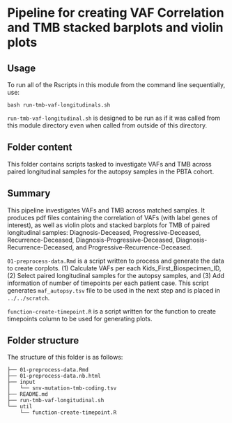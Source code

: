 # Pipeline for creating VAF Correlation and TMB stacked barplots and violin plots

## Usage

To run all of the Rscripts in this module from the command line sequentially, use:

```
bash run-tmb-vaf-longitudinals.sh
```

`run-tmb-vaf-longitudinal.sh` is designed to be run as if it was called from this module directory even when called from outside of this directory.

## Folder content

This folder contains scripts tasked to investigate VAFs and TMB across paired longitudinal samples for the autopsy samples in the PBTA cohort.

## Summary 
This pipeline investigates VAFs and TMB across matched samples. It produces pdf files containing the correlation of VAFs (with label genes of interest), as well as violin plots and stacked barplots for TMB of paired longitudinal samples: Diagnosis-Deceased, Progressive-Deceased, Recurrence-Deceased, Diagnosis-Progressive-Deceased, Diagnosis-Recurrence-Deceased, and Progressive-Recurrence-Deceased.

`01-preprocess-data.Rmd` is a script written to process and generate the data to create corplots. (1) Calculate VAFs per each Kids_First_Biospecimen_ID, (2) Select paired longitudinal samples for the autopsy samples, and (3)  Add information of number of timepoints per each patient case. This script generates `maf_autopsy.tsv` file to be used in the next step and is placed in `../../scratch`.

`function-create-timepoint.R` is a script written for the function to create timepoints column to be used for generating plots.
 
## Folder structure 

The structure of this folder is as follows:

```
├── 01-preprocess-data.Rmd
├── 01-preprocess-data.nb.html
├── input
│   └── snv-mutation-tmb-coding.tsv
├── README.md
├── run-tmb-vaf-longitudinal.sh
└── util
    └── function-create-timepoint.R
```
